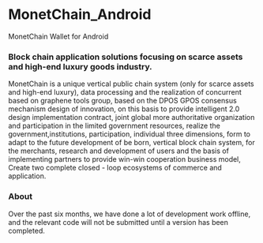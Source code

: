 # MonetChain_Android
MonetChain Wallet for Android

### Block chain application solutions focusing on scarce assets and high-end luxury goods industry.
MonetChain is a unique vertical public chain system (only for scarce assets and high-end luxury), data processing and the realization of concurrent based on graphene tools group, based on the DPOS GPOS consensus mechanism design of innovation, on this basis to provide intelligent 2.0 design implementation contract, joint global more authoritative organization and participation in the limited government resources, realize the government,institutions, participation, individual three dimensions, form to adapt to the future development of be born, vertical block chain system, for the merchants, research and development of users and the basis of implementing partners to provide win-win cooperation business model, Create two complete closed - loop ecosystems of commerce and application.

### About 
Over the past six months, we have done a lot of development work offline, and the relevant code will not be submitted until a version has been completed.


